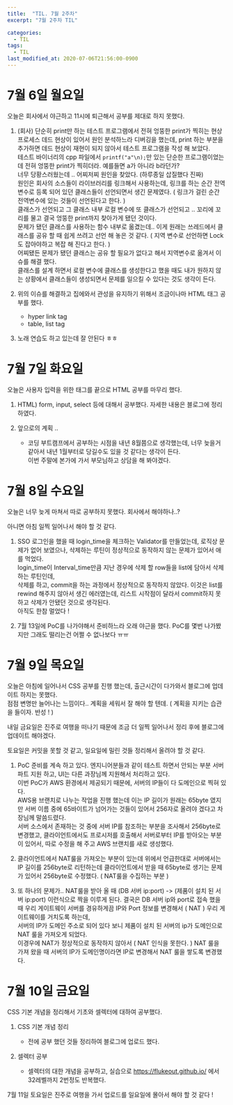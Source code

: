 ```yaml
---
title:  "TIL. 7월 2주차"
excerpt: "7월 2주차 TIL"

categories:
  - TIL
tags:
  - TIL
last_modified_at: 2020-07-06T21:56:00-0900
---
```

# 7월 6일 월요일
오늘은 회사에서 야근하고 11시에 퇴근해서 공부를 제대로 하지 못했다.  

1. (회사) 단순히 print만 하는 테스트 프로그램에서 전혀 엉뚱한 print가 찍히는 현상   
프로세스 데드 현상이 있어서 원인 분석하느라 디버깅을 했는데, print 하는 부분을 추가하면 데드 현상이 재현이 되지 않아서 테스트 프로그램을 작성 해 보았다.  
테스트 바이너리의 cpp 파일에서 `printf("a"\n);`만 있는 단순한 프로그램이었는데 전혀 엉뚱한 print가 찍히더라. 예를들면 a가 아니라 b라던가?  
너무 당황스러웠는데 .. 어찌저찌 원인을 찾았다. (하루종일 삽질했다 진짜)  
원인은 회사의 소스들이 라이브러리를 링크해서 사용하는데, 링크를 하는 순간 전역변수로 등록 되어 있던 클래스들이 선언되면서 생긴 문제였다. ( 링크가 걸린 순간 전역변수에 있는 것들이 선언된다고 한다. )  
클래스가 선언되고 그 클래스 내부 로컬 변수에 또 클래스가 선언되고 .. 꼬리에 꼬리를 물고 결국 엉뚱한 print까지 찾아가게 됐던 것이다.  
문제가 됐던 클래스를 사용하는 함수 내부로 옮겼는데.. 이게 원래는 쓰레드에서 클래스를 공유 할 때 쉽게 쓰려고 선언 해 놓은 것 같다. ( 지역 변수로 선언하면 Lock도 잡아야하고 복잡 해 진다고 한다. )  
어찌됐든 문제가 됐던 클래스는 공유 할 필요가 없다고 해서 지역변수로 옮겨서 이슈를 해결 했다.  
클래스를 설계 하면서 로컬 변수에 클래스를 생성한다고 했을 때도 내가 원하지 않는 상황에서 클래스들이 생성되면서 문제를 일으킬 수 있다는 것도 생각이 든다. 

2. 위의 이슈를 해결하고 집에와서 관성을 유지하기 위해서 조금이나마 HTML 태그 공부를 했다.
    - hyper link tag
    - table, list tag

3. 노래 연습도 하고 있는데 잘 안된다 ㅎㅎ

# 7월 7일 화요일
오늘은 사용자 입력을 위한 태그를 끝으로 HTML 공부를 마무리 했다. 

1. HTML) form, input, select 등에 대해서 공부했다. 자세한 내용은 블로그에 정리 하였다. 

2. 앞으로의 계획 ..  
    - 코딩 부트캠프에서 공부하는 시점을 내년 8월쯤으로 생각했는데, 너무 늦을거 같아서 내년 1월부터로 당길수도 있을 것 같다는 생각이 든다.   
    이번 주말에 본가에 가서 부모님하고 상담을 해 봐야겠다. 

# 7월 8일 수요일
오늘은 너무 늦게 마쳐서 따로 공부하지 못했다. 회사에서 해야하나..?

아니면 아침 일찍 일어나서 해야 할 것 같다. 

1. SSO 로그인을 했을 때 login_time을 체크하는 Validator를 만들었는데, 로직상 문제가 없어 보였으나, 삭제하는 루틴이 정상적으로 동작하지 않는 문제가 있어서 애를 먹었다.  
login_time이 Interval_time만큼 지난 경우에 삭제 할 row들을 list에 담아서 삭제하는 루틴인데,  
삭제를 하고, commit을 하는 과정에서 정상적으로 동작하지 않았다. 이것은 list를 rewind 해주지 않아서 생긴 에러였는데, 리스트 시작점이 달라서 commit하지 못하고 삭제가 안됐던 것으로 생각된다.  
아직도 한참 멀었다 !

2. 7월 13일에 PoC를 나가야해서 준비하느라 오래 야근을 했다. PoC를 몇번 나가봤지만 그래도 떨리는건 어쩔 수 없나보다 ㅠㅠ

# 7월 9일 목요일
오늘은 아침에 일어나서 CSS 공부를 진행 했는데, 출근시간이 다가와서 블로그에 업데이트 하지는 못했다.  
점점 변명만 늘어나는 느낌이다.. 계획을 세워서 잘 해야 할 텐데. ( 계획을 지키는 습관을 들이자. 반성 ! )

내일 금요일은 진주로 여행을 떠나기 때문에 조금 더 일찍 일어나서 정리 후에 블로그에 업데이트 해야겠다.

토요일은 커밋을 못할 것 같고, 일요일에 밀린 것들 정리해서 올려야 할 것 같다.

1. PoC 준비를 계속 하고 있다. 엔지니어분들과 같이 테스트 하면서 안되는 부분 서버파트 지원 하고, UI는 다른 과장님께 지원해서 처리하고 있다.  
이번 PoC가 AWS 환경에서 제공되기 때문에, 서버의 IP들이 다 도메인으로 찍혀 있다.  
AWS용 브랜치로 나누는 작업을 진행 했는데 이는 IP 길이가 원래는 65byte 였지만 서버 이름 중에 65바이트가 넘어가는 것들이 있어서 256자로 올려야 겠다고 차장님께 말씀드렸다.  
서버 소스에서 존재하는 것 중에 서버 IP를 참조하는 부분을 조사해서 256byte로 변경했고, 클라이언트에서도 프로시저를 호출해서 서버로부터 IP를 받아오는 부분이 있어서, 따로 수정을 해 주고 AWS 브랜치를 새로 생성했다.  

2. 클라이언트에서 NAT룰을 가져오는 부분이 있는데 위에서 언급한대로 서버에서는 IP 길이를 256byte로 리턴하는데 클라이언트에서 받을 때 65byte로 생기는 문제가 있어서 256byte로 수정했다. ( NAT룰을 수집하는 부분 )

3. 또 하나의 문제가.. NAT룰을 받아 올 때 (DB 서버 ip:port) -> (제품이 설치 된 서버 ip:port) 이런식으로 짝을 이루게 된다. 결국은 DB 서버 ip와 port로 접속 했을 때 우리 게이트웨이 서버를 경유하게끔 IP와 Port 정보를 변경해서 ( NAT ) 우리 게이트웨이를 거치도록 하는데,  
서버의 IP가 도메인 주소로 되어 있다 보니 제품이 설치 된 서버의 ip가 도메인으로 NAT 룰을 가져오게 되었다.  
이경우에 NAT가 정상적으로 동작하지 않아서 ( NAT 인식을 못한다. ) NAT 룰을 가져 왔을 때 서버의 IP가 도메인명이라면 IP로 변경해서 NAT 룰을 쌓도록 변경했다.  

# 7월 10일 금요일
CSS 기본 개념을 정리해서 기초와 셀렉터에 대하여 공부했다. 

1. CSS 기본 개념 정리
    - 전에 공부 했던 것들 정리하여 블로그에 업로드 했다.

2. 셀렉터 공부 
    - 셀렉터의 대한 개념을 공부하고, 실습으로 <https://flukeout.github.io/> 에서 32레벨까지 2번정도 반복했다. 

7월 11일 토요일은 진주로 여행을 가서 업로드를 일요일에 몰아서 해야 할 것 같다 !
